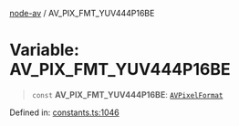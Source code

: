 [node-av](../globals.md) / AV\_PIX\_FMT\_YUV444P16BE

# Variable: AV\_PIX\_FMT\_YUV444P16BE

> `const` **AV\_PIX\_FMT\_YUV444P16BE**: [`AVPixelFormat`](../type-aliases/AVPixelFormat.md)

Defined in: [constants.ts:1046](https://github.com/seydx/av/blob/f8631fc881b394300b1479f511d55cf1c370a87f/src/constants/constants.ts#L1046)
